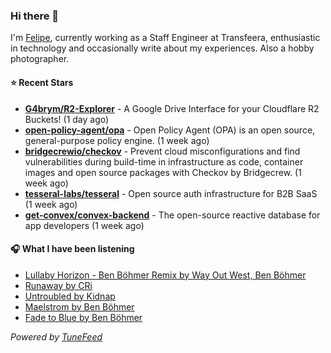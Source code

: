 ### Hi there 👋

I'm [Felipe](https://felipevm.com), currently working as a Staff Engineer at Transfeera, enthusiastic in technology and occasionally write about my experiences. Also a hobby photographer.

#### ⭐ Recent Stars
- **[G4brym/R2-Explorer](https://github.com/G4brym/R2-Explorer)** - A Google Drive Interface for your Cloudflare R2 Buckets! (1 day ago)
- **[open-policy-agent/opa](https://github.com/open-policy-agent/opa)** - Open Policy Agent (OPA) is an open source, general-purpose policy engine. (1 week ago)
- **[bridgecrewio/checkov](https://github.com/bridgecrewio/checkov)** - Prevent cloud misconfigurations and find vulnerabilities during build-time in infrastructure as code, container images and open source packages with Checkov by Bridgecrew. (1 week ago)
- **[tesseral-labs/tesseral](https://github.com/tesseral-labs/tesseral)** - Open source auth infrastructure for B2B SaaS (1 week ago)
- **[get-convex/convex-backend](https://github.com/get-convex/convex-backend)** - The open-source reactive database for app developers (1 week ago)

#### 🎧 What I have been listening
- [Lullaby Horizon - Ben Böhmer Remix by Way Out West, Ben Böhmer](https://open.spotify.com/track/4g4GLJVprlEgI70dtGdlKW)
- [Runaway by CRi](https://open.spotify.com/track/4c9cjz0wdhuYig5orsRhTx)
- [Untroubled by Kidnap](https://open.spotify.com/track/28WFDBPuVavZOK0KxkYSd7)
- [Maelstrom by Ben Böhmer](https://open.spotify.com/track/4ItMchWCT6d3acnzQfcpmy)
- [Fade to Blue by Ben Böhmer](https://open.spotify.com/track/0ESNxorKovvlnBd2NgdgQt)

_Powered by [TuneFeed](https://tunefeed.app?ref=github.com)_
